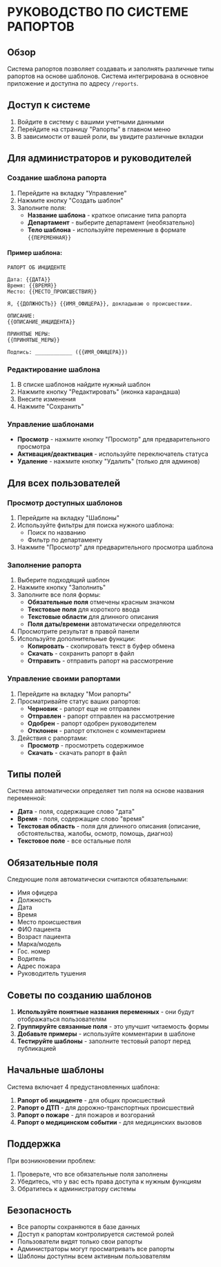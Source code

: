 # РУКОВОДСТВО ПО СИСТЕМЕ РАПОРТОВ

## Обзор

Система рапортов позволяет создавать и заполнять различные типы рапортов на основе шаблонов. Система интегрирована в основное приложение и доступна по адресу `/reports`.

## Доступ к системе

1. Войдите в систему с вашими учетными данными
2. Перейдите на страницу "Рапорты" в главном меню
3. В зависимости от вашей роли, вы увидите различные вкладки

## Для администраторов и руководителей

### Создание шаблона рапорта

1. Перейдите на вкладку "Управление"
2. Нажмите кнопку "Создать шаблон"
3. Заполните поля:
   - **Название шаблона** - краткое описание типа рапорта
   - **Департамент** - выберите департамент (необязательно)
   - **Тело шаблона** - используйте переменные в формате `{{ПЕРЕМЕННАЯ}}`

#### Пример шаблона:
```
РАПОРТ ОБ ИНЦИДЕНТЕ

Дата: {{ДАТА}}
Время: {{ВРЕМЯ}}
Место: {{МЕСТО_ПРОИСШЕСТВИЯ}}

Я, {{ДОЛЖНОСТЬ}} {{ИМЯ_ОФИЦЕРА}}, докладываю о происшествии.

ОПИСАНИЕ:
{{ОПИСАНИЕ_ИНЦИДЕНТА}}

ПРИНЯТЫЕ МЕРЫ:
{{ПРИНЯТЫЕ_МЕРЫ}}

Подпись: ____________ ({{ИМЯ_ОФИЦЕРА}})
```

### Редактирование шаблона

1. В списке шаблонов найдите нужный шаблон
2. Нажмите кнопку "Редактировать" (иконка карандаша)
3. Внесите изменения
4. Нажмите "Сохранить"

### Управление шаблонами

- **Просмотр** - нажмите кнопку "Просмотр" для предварительного просмотра
- **Активация/деактивация** - используйте переключатель статуса
- **Удаление** - нажмите кнопку "Удалить" (только для админов)

## Для всех пользователей

### Просмотр доступных шаблонов

1. Перейдите на вкладку "Шаблоны"
2. Используйте фильтры для поиска нужного шаблона:
   - Поиск по названию
   - Фильтр по департаменту
3. Нажмите "Просмотр" для предварительного просмотра шаблона

### Заполнение рапорта

1. Выберите подходящий шаблон
2. Нажмите кнопку "Заполнить"
3. Заполните все поля формы:
   - **Обязательные поля** отмечены красным значком
   - **Текстовые поля** для короткого ввода
   - **Текстовые области** для длинного описания
   - **Поля даты/времени** автоматически определяются
4. Просмотрите результат в правой панели
5. Используйте дополнительные функции:
   - **Копировать** - скопировать текст в буфер обмена
   - **Скачать** - сохранить рапорт в файл
   - **Отправить** - отправить рапорт на рассмотрение

### Управление своими рапортами

1. Перейдите на вкладку "Мои рапорты"
2. Просматривайте статус ваших рапортов:
   - **Черновик** - рапорт еще не отправлен
   - **Отправлен** - рапорт отправлен на рассмотрение
   - **Одобрен** - рапорт одобрен руководителем
   - **Отклонен** - рапорт отклонен с комментарием
3. Действия с рапортами:
   - **Просмотр** - просмотреть содержимое
   - **Скачать** - скачать рапорт в файл

## Типы полей

Система автоматически определяет тип поля на основе названия переменной:

- **Дата** - поля, содержащие слово "дата"
- **Время** - поля, содержащие слово "время"
- **Текстовая область** - поля для длинного описания (описание, обстоятельства, жалобы, осмотр, помощь, диагноз)
- **Текстовое поле** - все остальные поля

## Обязательные поля

Следующие поля автоматически считаются обязательными:
- Имя офицера
- Должность
- Дата
- Время
- Место происшествия
- ФИО пациента
- Возраст пациента
- Марка/модель
- Гос. номер
- Водитель
- Адрес пожара
- Руководитель тушения

## Советы по созданию шаблонов

1. **Используйте понятные названия переменных** - они будут отображаться пользователям
2. **Группируйте связанные поля** - это улучшит читаемость формы
3. **Добавьте примеры** - используйте комментарии в шаблоне
4. **Тестируйте шаблоны** - заполните тестовый рапорт перед публикацией

## Начальные шаблоны

Система включает 4 предустановленных шаблона:

1. **Рапорт об инциденте** - для общих происшествий
2. **Рапорт о ДТП** - для дорожно-транспортных происшествий
3. **Рапорт о пожаре** - для пожаров и возгораний
4. **Рапорт о медицинском событии** - для медицинских вызовов

## Поддержка

При возникновении проблем:
1. Проверьте, что все обязательные поля заполнены
2. Убедитесь, что у вас есть права доступа к нужным функциям
3. Обратитесь к администратору системы

## Безопасность

- Все рапорты сохраняются в базе данных
- Доступ к рапортам контролируется системой ролей
- Пользователи видят только свои рапорты
- Администраторы могут просматривать все рапорты
- Шаблоны доступны всем активным пользователям 